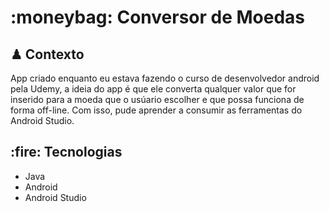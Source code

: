 <h1>:moneybag: Conversor de Moedas </h1>

<h2>♟ Contexto</h2>
App criado enquanto eu estava fazendo o curso de desenvolvedor android pela Udemy, a ideia do app é que ele converta qualquer valor que for inserido para a moeda que o usúario escolher e que possa funciona de forma off-line. Com isso, pude aprender a consumir as ferramentas do Android Studio. 

<h2>:fire: Tecnologias</h2>
<ul>
  <li>Java</li>
  <li>Android</li>
  <li>Android Studio</li>
</ul>  
